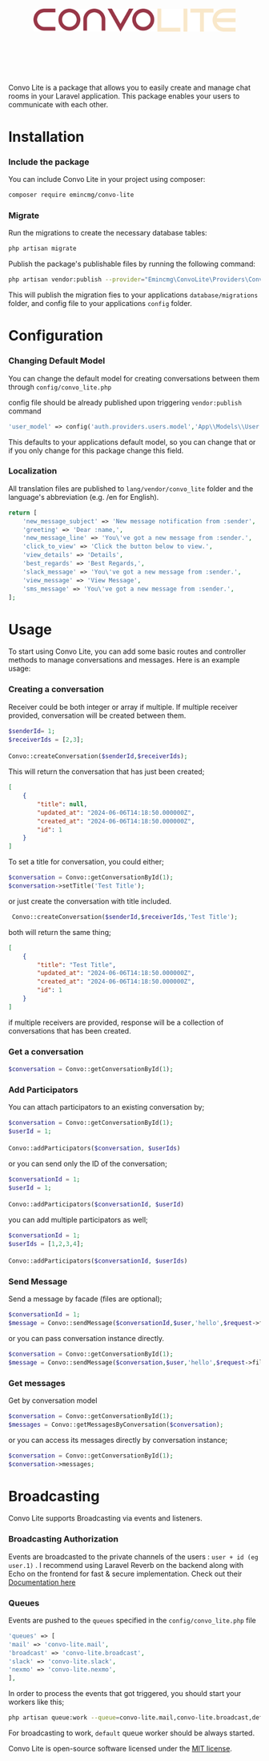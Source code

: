 
<div style="margin: 100px 50px;">
    <img src="convo-lite.png" alt="convo-lite-logo">
</div>

Convo Lite is a package that allows you to easily create and manage chat rooms in your Laravel application. This package
enables your users to communicate with each other.

# Installation

### Include the package

You can include Convo Lite in your project using composer:

```bash
composer require emincmg/convo-lite
```

### Migrate

Run the migrations to create the necessary database tables:

```bash
php artisan migrate
```

Publish the package's publishable files by running the following command:

```bash
php artisan vendor:publish --provider="Emincmg\ConvoLite\Providers\ConversationServiceProvider"
```

This will publish the migration fies to your applications `database/migrations` folder, and config file to your applications `config` folder.
# Configuration


### Changing Default Model

You can change the default model for creating conversations between them through `config/convo_lite.php`

config file should be already published upon triggering ```vendor:publish``` command

```php
'user_model' => config('auth.providers.users.model','App\\Models\\User.php'),
```

This defaults to your applications default model, so you can change that or if you only change for this package change
this field.

### Localization

All translation files are published to `lang/vendor/convo_lite` folder and the language's abbreviation (e.g. /en for English).

```php
return [
    'new_message_subject' => 'New message notification from :sender',
    'greeting' => 'Dear :name,',
    'new_message_line' => 'You\'ve got a new message from :sender.',
    'click_to_view' => 'Click the button below to view.',
    'view_details' => 'Details',
    'best_regards' => 'Best Regards,',
    'slack_message' => 'You\'ve got a new message from :sender.',
    'view_message' => 'View Message',
    'sms_message' => 'You\'ve got a new message from :sender.',
];
```

# Usage

To start using Convo Lite, you can add some basic routes and controller methods to manage conversations and messages.
Here is an example usage:

### Creating a conversation

Receiver could be both integer or array if multiple. If multiple receiver provided, conversation will be created between
them.

```php
$senderId= 1;
$receiverIds = [2,3];

Convo::createConversation($senderId,$receiverIds);
```

This will return the conversation that has just been created;

```json
[
    {
        "title": null,
        "updated_at": "2024-06-06T14:18:50.000000Z",
        "created_at": "2024-06-06T14:18:50.000000Z",
        "id": 1
    }
]
```

To set a title for conversation, you could either;

```php
$conversation = Convo::getConversationById(1);
$conversation->setTitle('Test Title');
```

or just create the conversation with title included.

```php
 Convo::createConversation($senderId,$receiverIds,'Test Title');
```

both will return the same thing;

```json
[
    {
        "title": "Test Title",
        "updated_at": "2024-06-06T14:18:50.000000Z",
        "created_at": "2024-06-06T14:18:50.000000Z",
        "id": 1
    }
]
```

if multiple receivers are provided, response will be a collection of conversations that has been created.

### Get a conversation

```php
$conversation = Convo::getConversationById(1);
```

### Add Participators

You can attach participators to an existing conversation by;

````php
$conversation = Convo::getConversationById(1);
$userId = 1;

Convo::addParticipators($conversation, $userIds)
````
or you can send only the ID of the conversation;
````php
$conversationId = 1;
$userId = 1;

Convo::addParticipators($conversationId, $userId)
````

you can add multiple participators as well;

````php
$conversationId = 1;
$userIds = [1,2,3,4];

Convo::addParticipators($conversationId, $userIds)
````

### Send Message

Send a message by facade (files are optional);

```php
$conversationId = 1;
$message = Convo::sendMessage($conversationId,$user,'hello',$request->files());
```
or you can pass conversation instance directly.
````php
$conversation = Convo::getConversationById(1);
$message = Convo::sendMessage($conversation,$user,'hello',$request->files());
````



### Get messages

Get by conversation model

```php
$conversation = Convo::getConversationById(1);
$messages = Convo::getMessagesByConversation($conversation);
```

or you can access its messages directly by conversation instance;

```php
$conversation = Convo::getConversationById(1);
$conversation->messages;
```

# Broadcasting

Convo Lite supports Broadcasting via events and listeners.

### Broadcasting Authorization

Events are broadcasted to the private channels of the users : `user + id (eg user.1)` . I recommend using Laravel Reverb on the backend along with Echo on the frontend for fast & secure implementation. Check out their [Documentation here](https://laravel.com/docs/11.x/reverb)

### Queues

Events are pushed to the `queues` specified in the `config/convo_lite.php` file

```php
'queues' => [
'mail' => 'convo-lite.mail',
'broadcast' => 'convo-lite.broadcast',
'slack' => 'convo-lite.slack',
'nexmo' => 'convo-lite.nexmo',
],
```

In order to process the events that got triggered, you should start your workers like this;

```bash
php artisan queue:work --queue=convo-lite.mail,convo-lite.broadcast,default
```

For broadcasting to work, `default` queue worker should be always started.

Convo Lite is open-source software licensed under the [MIT license](LICENSE.md).

